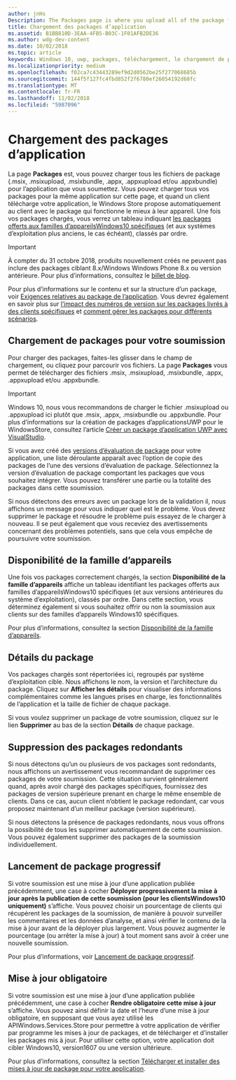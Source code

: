 ```yaml
---
author: jnHs
Description: The Packages page is where you upload all of the package files (.appxupload, .appx, .appxbundle, and/or .xap) for the app that you're submitting.
title: Chargement des packages d’application
ms.assetid: B1BB810D-3EAA-4FB5-B03C-1F01AFB2DE36
ms.author: wdg-dev-content
ms.date: 10/02/2018
ms.topic: article
keywords: Windows 10, uwp, packages, téléchargement, le chargement de package
ms.localizationpriority: medium
ms.openlocfilehash: f02ca7c43443289ef9d2d0562be25f277068685b
ms.sourcegitcommit: 144f5f127fc4fbd852f2f6780ef26054192d68fc
ms.translationtype: MT
ms.contentlocale: fr-FR
ms.lasthandoff: 11/02/2018
ms.locfileid: "5987096"
---
```

# <a name="upload-app-packages"></a>Chargement des packages d’application

La page **Packages** est, vous pouvez charger tous les fichiers de package (.msix, .msixupload, .msixbundle, .appx, .appxupload et/ou .appxbundle) pour l’application que vous soumettez. Vous pouvez charger tous vos packages pour la même application sur cette page, et quand un client télécharge votre application, le Windows Store propose automatiquement au client avec le package qui fonctionne le mieux à leur appareil. Une fois vos packages chargés, vous verrez un tableau indiquant [les packages offerts aux familles d’appareilsWindows10 spécifiques](#device-family-availability) (et aux systèmes d’exploitation plus anciens, le cas échéant), classés par ordre.

> [!IMPORTANT]
> À compter du 31 octobre 2018, produits nouvellement créés ne peuvent pas inclure des packages ciblant 8.x/Windows Windows Phone 8.x ou version antérieure. Pour plus d’informations, consultez le [billet de blog](https://blogs.windows.com/buildingapps/2018/08/20/important-dates-regarding-apps-with-windows-phone-8-x-and-earlier-and-windows-8-8-1-packages-submitted-to-microsoft-store/#SzKghBbqDMlmAO4c.97).

Pour plus d’informations sur le contenu et sur la structure d’un package, voir [Exigences relatives au package de l’application](app-package-requirements.md). Vous devrez également en savoir plus sur [l’impact des numéros de version sur les packages livrés à des clients spécifiques](package-version-numbering.md) et [comment gérer les packages pour différents scénarios](guidance-for-app-package-management.md).


## <a name="uploading-packages-to-your-submission"></a>Chargement de packages pour votre soumission

Pour charger des packages, faites-les glisser dans le champ de chargement, ou cliquez pour parcourir vos fichiers. La page **Packages** vous permet de télécharger des fichiers .msix, .msixupload, .msixbundle, .appx, .appxupload et/ou .appxbundle.

> [!IMPORTANT]
> Windows 10, nous vous recommandons de charger le fichier .msixupload ou .appxupload ici plutôt que .msix, .appx, .msixbundle ou .appxbundle.  Pour plus d’informations sur la création de packages d’applicationsUWP pour le WindowsStore, consultez l’article [Créer un package d’application UWP avec VisualStudio](../packaging/packaging-uwp-apps.md).

Si vous avez créé des [versions d’évaluation de package](package-flights.md) pour votre application, une liste déroulante apparaît avec l’option de copie des packages de l’une des versions d’évaluation de package. Sélectionnez la version d’évaluation de package comportant les packages que vous souhaitez intégrer. Vous pouvez transférer une partie ou la totalité des packages dans cette soumission.

Si nous détectons des erreurs avec un package lors de la validation il, nous affichons un message pour vous indiquer quel est le problème. Vous devez supprimer le package et résoudre le problème puis essayez de le charger à nouveau. Il se peut également que vous receviez des avertissements concernant des problèmes potentiels, sans que cela vous empêche de poursuivre votre soumission.


## <a name="device-family-availability"></a>Disponibilité de la famille d’appareils

Une fois vos packages correctement chargés, la section **Disponibilité de la famille d’appareils** affiche un tableau identifiant les packages offerts aux familles d’appareilsWindows10 spécifiques (et aux versions antérieures du système d’exploitation), classés par ordre. Dans cette section, vous déterminez également si vous souhaitez offrir ou non la soumission aux clients sur des familles d’appareils Windows10 spécifiques.

Pour plus d’informations, consultez la section [Disponibilité de la famille d’appareils](device-family-availability.md).


## <a name="package-details"></a>Détails du package

Vos packages chargés sont répertoriées ici, regroupés par système d’exploitation cible. Nous affichons le nom, la version et l’architecture du package. Cliquez sur **Afficher les détails** pour visualiser des informations complémentaires comme les langues prises en charge, les fonctionnalités de l’application et la taille de fichier de chaque package.

Si vous voulez supprimer un package de votre soumission, cliquez sur le lien **Supprimer** au bas de la section **Détails** de chaque package.


## <a name="removing-redundant-packages"></a>Suppression des packages redondants

Si nous détectons qu’un ou plusieurs de vos packages sont redondants, nous affichons un avertissement vous recommandant de supprimer ces packages de votre soumission. Cette situation survient généralement quand, après avoir chargé des packages spécifiques, fournissez des packages de version supérieure prenant en charge le même ensemble de clients. Dans ce cas, aucun client n’obtient le package redondant, car vous proposez maintenant d’un meilleur package (version supérieure).

Si nous détectons la présence de packages redondants, nous vous offrons la possibilité de tous les supprimer automatiquement de cette soumission. Vous pouvez également supprimer des packages de la soumission individuellement.


## <a name="gradual-package-rollout"></a>Lancement de package progressif

Si votre soumission est une mise à jour d’une application publiée précédemment, une case à cocher **Déployer progressivement la mise à jour après la publication de cette soumission (pour les clientsWindows10 uniquement)** s’affiche. Vous pouvez choisir un pourcentage de clients qui récupèrent les packages de la soumission, de manière à pouvoir surveiller les commentaires et les données d’analyse, et ainsi vérifier le contenu de la mise à jour avant de la déployer plus largement. Vous pouvez augmenter le pourcentage (ou arrêter la mise à jour) à tout moment sans avoir à créer une nouvelle soumission. 

Pour plus d’informations, voir [Lancement de package progressif](gradual-package-rollout.md).


## <a name="mandatory-update"></a>Mise à jour obligatoire

Si votre soumission est une mise à jour d’une application publiée précédemment, une case à cocher **Rendre obligatoire cette mise à jour** s’affiche. Vous pouvez ainsi définir la date et l’heure d’une mise à jour obligatoire, en supposant que vous ayez utilisé les APIWindows.Services.Store pour permettre à votre application de vérifier par programme les mises à jour de packages, et de télécharger et d’installer les packages mis à jour. Pour utiliser cette option, votre application doit cibler Windows10, version1607 ou une version ultérieure.

Pour plus d’informations, consultez la section [Télécharger et installer des mises à jour de package pour votre application](../packaging/self-install-package-updates.md).

 




